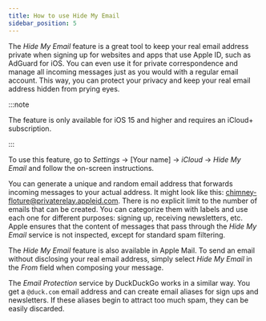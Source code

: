 ```yaml
---
title: How to use Hide My Email 
sidebar_position: 5
---
```


The *Hide My Email* feature is a great tool to keep your real email address private when signing up for websites and apps that use Apple ID, such as AdGuard for iOS. You can even use it for private correspondence and manage all incoming messages just as you would with a regular email account. This way, you can protect your privacy and keep your real email address hidden from prying eyes.

:::note

The feature is only available for iOS 15 and higher and requires an iCloud+ subscription.

:::

To use this feature, go to *Settings* → [Your name] → *iCloud* → *Hide My Email* and follow the on-screen instructions.

You can generate a unique and random email address that forwards incoming messages to your actual address. It might look like this: chimney-floture@privaterelay.appleid.com. There is no explicit limit to the number of emails that can be created. You can categorize them with labels and use each one for different purposes: signing up, receiving newsletters, etc. Apple ensures that the content of messages that pass through the *Hide My Email* service is not inspected, except for standard spam filtering.

The *Hide My Email* feature is also available in Apple Mail. To send an email without disclosing your real email address, simply select *Hide My Email* in the *From* field when composing your message.

The *Email Protection* service by DuckDuckGo works in a similar way. You get a `@duck.com` email address and can create email aliases for sign ups and newsletters. If these aliases begin to attract too much spam, they can be easily discarded.
